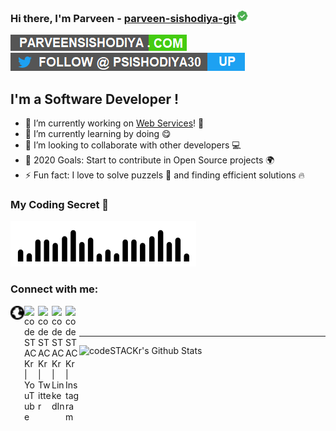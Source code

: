 
### Hi there, I'm Parveen - [parveen-sishodiya-git][website]![](verified20.png)


[![](parveensishodiya.png)](https://parveensishodiyaof.wixsite.com/erparveensishodiya)
[![](twitter.png)](https://twitter.com/psishodiya30)

## I'm a Software Developer !

- 🔭 I’m currently working on [Web Services][website]! 🧰
- 🌱 I’m currently learning by doing 😋
- 👯 I’m looking to collaborate with other developers 💻
- 🥅 2020 Goals: Start to contribute in Open Source projects 🌍
- ⚡ Fun fact: I love to solve puzzels 🧩 and finding efficient solutions 🔥

### My Coding Secret 🤩
[![](myCodingSecret.gif)](https://wynk.in/music/detailsearch/le%20me%20love%20you?q=le%20me%20love%20you)

### Connect with me:

[<img align="left" alt="codeSTACKr.com" width="22px" src="https://raw.githubusercontent.com/iconic/open-iconic/master/svg/globe.svg" />][website]
[<img align="left" alt="codeSTACKr | YouTube" width="22px" src="https://cdn.jsdelivr.net/npm/simple-icons@v3/icons/youtube.svg" />][youtube]
[<img align="left" alt="codeSTACKr | Twitter" width="22px" src="https://cdn.jsdelivr.net/npm/simple-icons@v3/icons/twitter.svg" />][twitter]
[<img align="left" alt="codeSTACKr | LinkedIn" width="22px" src="https://cdn.jsdelivr.net/npm/simple-icons@v3/icons/linkedin.svg" />][linkedin]
[<img align="left" alt="codeSTACKr | Instagram" width="22px" src="https://cdn.jsdelivr.net/npm/simple-icons@v3/icons/instagram.svg" />][instagram]



<br />
<br />

---
<img align="left" alt="codeSTACKr's Github Stats" src="https://github-readme-stats.codestackr.vercel.app/api?username=parveen-sishodiya-git&show_icons=true&hide_border=true" />

[website]: https://parveensishodiyaof.wixsite.com/erparveensishodiya
[twitter]: https://twitter.com/psishodiya30
[youtube]: https://www.youtube.com/channel/UCd0JAq5ldBUfXJrIi8wshHg/featured?view_as=subscriber
[instagram]: https://www.instagram.com/praveen_sishodiya/
[linkedin]: https://linkedin.com/in/parveensishodiya
[webdevplaylist]: https://www.youtube.com/playlist?list=PLkwxH9e_vrAJ0WbEsFA9W3I1W-g_BTsbt
[jsplaylist]: https://www.youtube.com/playlist?list=PLkwxH9e_vrALRJKu7wfXby3MKeflhTu6B
[cssplaylist]: https://www.youtube.com/playlist?list=PLkwxH9e_vrALSdvZuEh6gqQdmDoDIoqz4
[reactplaylist]: https://www.youtube.com/playlist?list=PLkwxH9e_vrAK4TdffpxKY3QGyHCpxFcQ0
